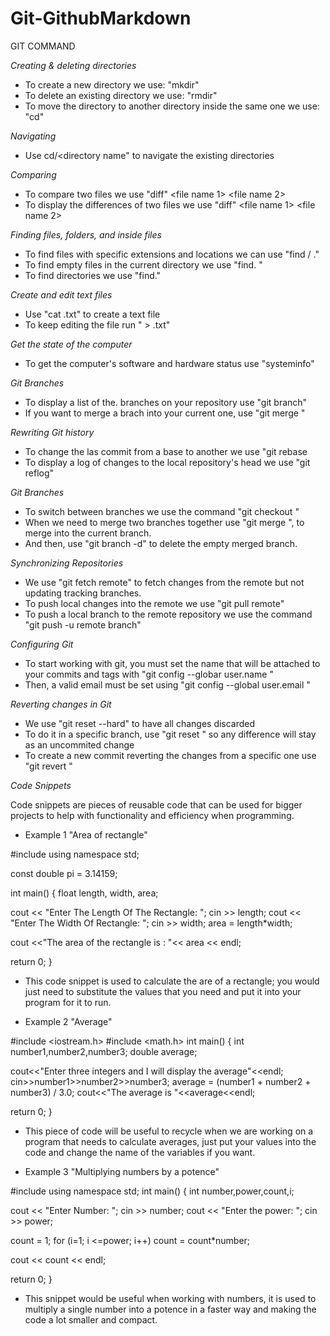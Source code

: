 # Git-GithubMarkdown



GIT COMMAND



_Creating & deleting directories_
- To create a new directory we use: "mkdir" <directory name>
- To delete an existing directory we use: "rmdir" <directory name>
- To move the directory to another directory inside the same one we use: "cd" <directory name>

_Navigating_
- Use cd/<directory name" to navigate the existing directories

_Comparing_
- To compare two files we use "diff" <file name 1> <file name 2>
- To display the differences of two files we use "diff" <file name 1> <file name 2>

_Finding files, folders, and inside files_
- To find files with specific extensions and locations we can use "find /<location> <file name>.<extension>"
- To find empty files in the current directory we use "find.<type f> <empty>"
- To find directories we use "find.<type d>"

_Create and edit text files_
- Use "cat <file name>.txt" to create a text file
- To keep editing the file run "<this is a test> > <file name>.txt"

_Get the state of the computer_
- To get the computer's software and hardware status use "systeminfo"

_Git Branches_
- To display a list of the. branches on your repository use "git branch"
- If you want to merge a brach into your current one, use "git merge <branch>"

_Rewriting Git history_
- To change the las commit from a base to another we use "git rebase <new base>
- To display a log of changes to the local repository's head we use "git reflog"

_Git Branches_
- To switch between branches we use the command "git checkout <branch name>"
- When we need to merge two branches together use "git merge <name>", to merge <name> into the current branch.
- And then, use "git branch -d" to delete the empty merged branch.

_Synchronizing Repositories_
- We use "git fetch remote" to fetch changes from the remote but not updating tracking branches.
- To push local changes into the remote we use "git pull remote"
- To push a local branch to the remote repository we use the command "git push -u remote branch"

_Configuring Git_
- To start working with git, you must set the name that will be attached to your commits and tags with "git config --globar user.name <name>"
- Then, a valid email must be set using "git config --global user.email <email>"
 
_Reverting changes in Git_
- We use "git reset --hard" to have all changes discarded
- To do it in a specific branch, use "git reset <target reference>" so any difference will stay as an uncommited change
- To create a new commit reverting the changes from a specific one use "git revert <commit sha>"

_Code Snippets_ 
 
Code snippets are pieces of reusable code that can be used for bigger projects to help with functionality and efficiency when programming.
- Example 1
 "Area of rectangle"

#include <iostream> 
using namespace std; 

const double pi = 3.14159; 

int main() 
{ 
float length, width, area; 

cout << "Enter The Length Of The Rectangle: "; 
cin >> length; 
cout << "Enter The Width Of Rectangle: "; 
cin >> width; 
area = length*width; 

cout <<"The area of the rectangle is : "<< area << endl;

return 0; 
}

- This code snippet is used to calculate the are of a rectangle; you would just need to substitute the values that you need and put it into your program for it to run.

- Example 2
 "Average"

 #include <iostream.h>
#include <math.h> 
int main()
{
int number1,number2,number3;
double average;

cout<<"Enter three integers and I will display the average"<<endl;
cin>>number1>>number2>>number3;
average = (number1 + number2 + number3) / 3.0;
cout<<"The average is "<<average<<endl;

return 0;
}

- This piece of code will be useful to recycle when we are working on a program that needs to calculate averages, just put your values into the code and change the name of the variables if you want.

- Example 3 
 "Multiplying numbers by a potence"

 #include <iostream> 
using namespace std; 
int main() 
{ 
int number,power,count,i; 

cout << "Enter Number: "; cin >> number; 
cout << "Enter the power: "; cin >> power; 

count = 1; 
for (i=1; i <=power; i++) 
count = count*number; 

cout << count << endl; 

return 0; 
}

- This snippet would be useful when working with numbers, it is used to multiply a single number into a potence in a faster way and making the code a lot smaller and compact. 

 
